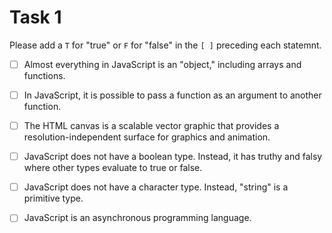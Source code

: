 # Task 1

Please add a `T` for "true" or `F` for "false" in  the `[ ]` preceding each statemnt. 

- [ ] Almost everything in JavaScript is an "object," including arrays and functions.

- [ ] In JavaScript, it is possible to pass a function as an argument to another function.

- [ ] The HTML canvas is a scalable vector graphic that provides a resolution-independent surface for graphics and animation.

- [ ] JavaScript does not have a boolean type. Instead, it has truthy and falsy where other types evaluate to true or false.

- [ ] JavaScript does not have a character type. Instead, "string" is a primitive type.

- [ ] JavaScript is an asynchronous programming language.